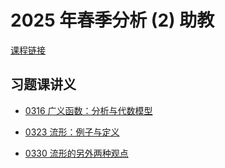 # 2025 年春季分析 (2) 助教

[课程链接](https://binguimath.github.io/Courses/Course_2025S_Analysis.html)

## 习题课讲义

* [0316 广义函数：分析与代数模型](2025-autumn-analysis-2-TA/0316.md)

* [0323 流形：例子与定义](2025-autumn-analysis-2-TA/0323.md)

* [0330 流形的另外两种观点](2025-autumn-analysis-2-TA/0330.md)